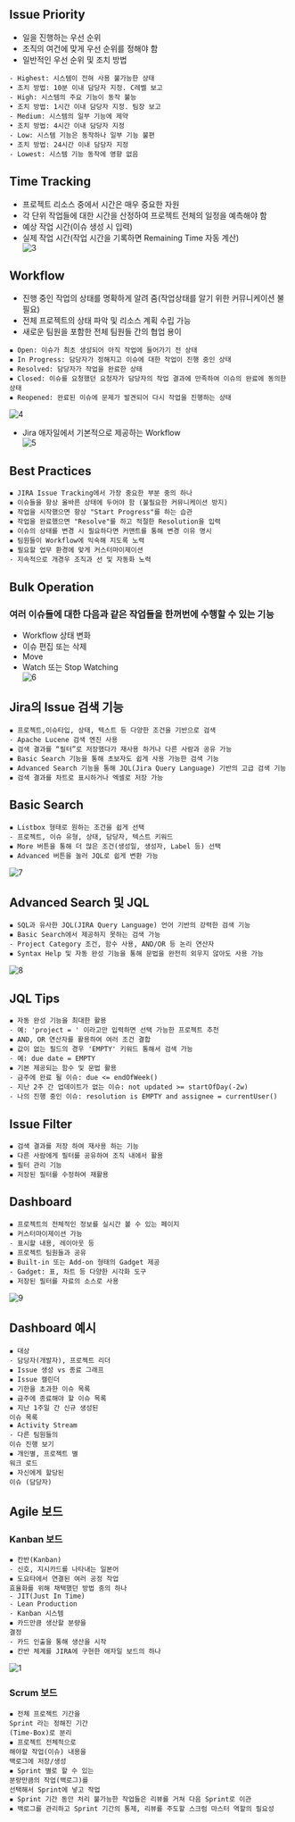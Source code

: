 ## Issue Priority
- 일을 진행하는 우선 순위   
- 조직의 여건에 맞게 우선 순위를 정해야 함   
- 일반적인 우선 순위 및 조치 방법
```
- Highest: 시스템이 전혀 사용 불가능한 상태
• 조치 방법: 10분 이내 담당자 지정. C레벨 보고
- High: 시스템의 주요 기능이 동작 불능
• 조치 방법: 1시간 이내 담당자 지정. 팀장 보고
- Medium: 시스템의 일부 기능에 제약
• 조치 방법: 4시간 이내 담당자 지정
- Low: 시스템 기능은 동작하나 일부 기능 불편
• 조치 방법: 24시간 이내 담당자 지정
- Lowest: 시스템 기능 동작에 영향 없음
```
## Time Tracking
- 프로젝트 리소스 중에서 시간은 매우 중요한 자원   
- 각 단위 작업들에 대한 시간을 산정하여 프로젝트 전체의 일정을 예측해야 함   
- 예상 작업 시간(이슈 생성 시 입력)   
- 실제 작업 시간(작업 시간을 기록하면 Remaining Time 자동 계산)   
![3](https://user-images.githubusercontent.com/53828976/75647060-11fb9300-5c8f-11ea-8147-3ee0e2bd2cca.PNG)   

## Workflow
- 진행 중인 작업의 상태를 명확하게 알려 줌(작업상태를 알기 위한 커뮤니케이션 불필요)   
- 전체 프로젝트의 상태 파악 및 리소스 계획 수립 가능   
- 새로운 팀원을 포함한 전체 팀원들 간의 협업 용이
```
▪ Open: 이슈가 최초 생성되어 아직 작업에 들어가기 전 상태
▪ In Progress: 담당자가 정해지고 이슈에 대한 작업이 진행 중인 상태
▪ Resolved: 담당자가 작업을 완료한 상태
▪ Closed: 이슈를 요청했던 요청자가 담당자의 작업 결과에 만족하여 이슈의 완료에 동의한 상태
▪ Reopened: 완료된 이슈에 문제가 발견되어 다시 작업을 진행하는 상태
```
![4](https://user-images.githubusercontent.com/53828976/75647627-e9749880-5c90-11ea-99c0-f6988ba9abb1.PNG)   
- Jira 애자일에서 기본적으로 제공하는 Workflow   
![5](https://user-images.githubusercontent.com/53828976/75647701-22ad0880-5c91-11ea-9245-8d29d279a202.PNG)   

## Best Practices
```
▪ JIRA Issue Tracking에서 가장 중요한 부분 중의 하나
▪ 이슈들을 항상 올바른 상태에 두어야 함 (불필요한 커뮤니케이션 방지)
▪ 작업을 시작했으면 항상 "Start Progress"를 하는 습관
▪ 작업을 완료했으면 "Resolve"를 하고 적절한 Resolution을 입력
▪ 이슈의 상태를 변경 시 필요하다면 커맨트를 통해 변경 이유 명시
▪ 팀원들이 Workflow에 익숙해 지도록 노력
▪ 필요할 업무 환경에 맞게 커스터마이제이션
- 지속적으로 개경우 조직과 선 및 자동화 노력
```

## Bulk Operation
### 여러 이슈들에 대한 다음과 같은 작업들을 한꺼번에 수행할 수 있는 기능
- Workflow 상태 변화   
- 이슈 편집 또는 삭제   
- Move   
- Watch 또는 Stop Watching   
![6](https://user-images.githubusercontent.com/53828976/75851270-861f6d80-5e2c-11ea-86bf-2262b60479a3.PNG)   

## Jira의 Issue 검색 기능
```
▪ 프로젝트,이슈타입, 상태, 텍스트 등 다양한 조건을 기반으로 검색
- Apache Lucene 검색 엔진 사용
▪ 검색 결과를 “필터”로 저장했다가 재사용 하거나 다른 사람과 공유 가능
▪ Basic Search 기능을 통해 초보자도 쉽게 사용 가능한 검색 기능
▪ Advanced Search 기능을 통해 JQL(Jira Query Language) 기반의 고급 검색 기능
▪ 검색 결과를 차트로 표시하거나 엑셀로 저장 가능
```

## Basic Search
```
▪ Listbox 형태로 원하는 조건을 쉽게 선택
- 프로젝트, 이슈 유형, 상태, 담당자, 텍스트 키워드
▪ More 버튼을 통해 더 많은 조건(생성일, 생성자, Label 등) 선택
▪ Advanced 버튼을 눌러 JQL로 쉽게 변환 가능
```
![7](https://user-images.githubusercontent.com/53828976/75852656-d77d2c00-5e2f-11ea-9059-6fa4f1e517c5.PNG)   

## Advanced Search 및 JQL
```
▪ SQL과 유사한 JQL(JIRA Query Language) 언어 기반의 강력한 검색 기능
▪ Basic Search에서 제공하지 못하는 검색 가능
- Project Category 조건, 함수 사용, AND/OR 등 논리 연산자
▪ Syntax Help 및 자동 완성 기능을 통해 문법을 완전히 외우지 않아도 사용 가능
```
![8](https://user-images.githubusercontent.com/53828976/75854197-f9c47900-5e32-11ea-91dc-17da02cb1bb5.PNG)

## JQL Tips
```
▪ 자동 완성 기능을 최대한 활용
- 예: 'project = ' 이라고만 입력하면 선택 가능한 프로젝트 추천
▪ AND, OR 연산자를 활용하여 여러 조건 결합
▪ 값이 없는 필드의 경우 'EMPTY' 키워드 통해서 검색 가능
- 예: due date = EMPTY
▪ 기본 제공되는 함수 및 문법 활용
- 금주에 완료 될 이슈: due <= endOfWeek()
- 지난 2주 간 업데이트가 없는 이슈: not updated >= startOfDay(-2w)
- 나의 진행 중인 이슈: resolution is EMPTY and assignee = currentUser()
```

## Issue Filter
```
▪ 검색 결과를 저장 하여 재사용 하는 기능
▪ 다른 사람에게 필터를 공유하여 조직 내에서 활용
▪ 필터 관리 기능
▪ 저장된 필터를 수정하여 재활용
```

## Dashboard
```
▪ 프로젝트의 전체적인 정보를 실시간 볼 수 있는 페이지
▪ 커스터마이제이션 가능
- 표시할 내용, 레이아웃 등
▪ 프로젝트 팀원들과 공유
▪ Built-in 또는 Add-on 형태의 Gadget 제공
- Gadget: 표, 차트 등 다양한 시각화 도구
▪ 저장된 필터를 자료의 소스로 사용
```
![9](https://user-images.githubusercontent.com/53828976/75854916-858ad500-5e34-11ea-8955-913cc49ec442.PNG)   

## Dashboard 예시
```
▪ 대상
- 담당자(개발자), 프로젝트 리더
▪ Issue 생성 vs 종료 그래프
▪ Issue 캘린더
▪ 기한을 초과한 이슈 목록
▪ 금주에 종료해야 할 이슈 목록
▪ 지난 1주일 간 신규 생성된
이슈 목록
▪ Activity Stream
- 다른 팀원들의
이슈 진행 보기
▪ 개인별, 프로젝트 별
워크 로드
▪ 자신에게 할당된
이슈 (담당자)
```

## Agile 보드
### Kanban 보드
```
▪ 칸반(Kanban)
- 신호, 지시카드를 나타내는 일본어
▪ 도요타에서 연결된 여러 공정 작업
효율화를 위해 채택했던 방법 중의 하나
- JIT(Just In Time)
- Lean Production
- Kanban 시스템
▪ 카드만큼 생산할 분량을
결정
- 카드 인출을 통해 생산을 시작
▪ 칸반 체계를 JIRA에 구현한 애자일 보드의 하나
```
![1](https://user-images.githubusercontent.com/53828976/77018775-06fc6e80-69c2-11ea-9f74-0819e922b72b.PNG)   

### Scrum 보드
```
▪ 전체 프로젝트 기간을
Sprint 라는 정해진 기간
(Time-Box)로 분리
▪ 프로젝트 전체적으로
해야할 작업(이슈) 내용을
백로그에 저장/생성
▪ Sprint 별로 할 수 있는
분량만큼의 작업(백로그)를
선택해서 Sprint에 넣고 작업
▪ Sprint 기간 동안 처리 불가능한 작업들은 리뷰를 거쳐 다음 Sprint로 이관
▪ 백로그를 관리하고 Sprint 기간의 통제, 리뷰를 주도할 스크럼 마스터 역할의 필요성
```
